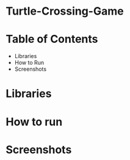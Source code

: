 # Turtle-Crossing-Game
# Table of Contents
* Libraries
* How to Run 
* Screenshots 
# Libraries

# How to run

# Screenshots
